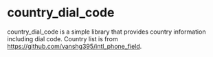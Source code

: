 # country_dial_code

country_dial_code is a simple library that provides country information including dial code. Country list is from https://github.com/vanshg395/intl_phone_field.